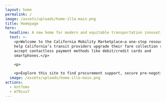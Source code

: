 ```yaml
---
layout: home
permalink: /
image: /assets/uploads/home-illo-main.png
title: Homepage
hero:
  headline: A new home for modern and equitable transportation innovations
  text: >-
    <p>Welcome to the California Mobility Marketplace—a one-stop resource to
    help California’s transit providers upgrade their fare collection systems to
    accept contactless payment methods like debit/credit cards and
    smartphones.</p>

    <p>

    <p>Explore this site to find procurement support, secure pre-negotiated rates, and learn how contactless fare collection can help you and your riders.</p>
  image: /assets/uploads/home-illo-main.png
actions:
  - knt7omv
  - m79ixx7
---
```

